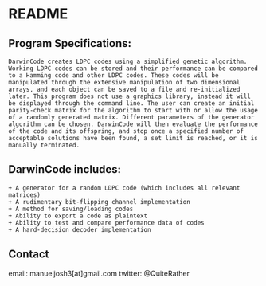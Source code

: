 README
======

Program Specifications:
-----------------------
    DarwinCode creates LDPC codes using a simplified genetic algorithm. Working LDPC codes can be stored and their performance can be compared to a Hamming code and other LDPC codes. These codes will be manipulated through the extensive manipulation of two dimensional arrays, and each object can be saved to a file and re-initialized later. This program does not use a graphics library, instead it will be displayed through the command line. The user can create an initial parity-check matrix for the algorithm to start with or allow the usage of a randomly generated matrix. Different parameters of the generator algorithm can be chosen. DarwinCode will then evaluate the performance of the code and its offspring, and stop once a specified number of acceptable solutions have been found, a set limit is reached, or it is manually terminated.

DarwinCode includes:
--------------------
	+ A generator for a random LDPC code (which includes all relevant matrices)
	+ A rudimentary bit-flipping channel implementation
	+ A method for saving/loading codes
	+ Ability to export a code as plaintext
	+ Ability to test and compare performance data of codes
	+ A hard-decision decoder implementation

## Contact ##
email: manueljosh3[at]gmail.com
twitter: @QuiteRather